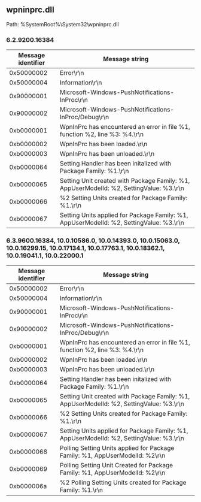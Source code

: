 ## wpninprc.dll

Path: %SystemRoot%\System32\wpninprc.dll

### 6.2.9200.16384

Message identifier | Message string
--- | ---
0x50000002 | Error\r\n
0x50000004 | Information\r\n
0x90000001 | Microsoft-Windows-PushNotifications-InProc\r\n
0x90000002 | Microsoft-Windows-PushNotifications-InProc/Debug\r\n
0xb0000001 | WpnInPrc has encountered an error in file %1, function %2, line %3: %4.\r\n
0xb0000002 | WpnInPrc has been loaded.\r\n
0xb0000003 | WpnInPrc has been unloaded.\r\n
0xb0000064 | Setting Handler has been initalized with Package Family: %1.\r\n
0xb0000065 | Setting Unit created with Package Family: %1, AppUserModelId: %2, SettingValue: %3.\r\n
0xb0000066 | %2 Setting Units created for Package Family: %1.\r\n
0xb0000067 | Setting Units applied for Package Family: %1, AppUserModelId: %2, SettingValue: %3.\r\n

### 6.3.9600.16384, 10.0.10586.0, 10.0.14393.0, 10.0.15063.0, 10.0.16299.15, 10.0.17134.1, 10.0.17763.1, 10.0.18362.1, 10.0.19041.1, 10.0.22000.1

Message identifier | Message string
--- | ---
0x50000002 | Error\r\n
0x50000004 | Information\r\n
0x90000001 | Microsoft-Windows-PushNotifications-InProc\r\n
0x90000002 | Microsoft-Windows-PushNotifications-InProc/Debug\r\n
0xb0000001 | WpnInPrc has encountered an error in file %1, function %2, line %3: %4.\r\n
0xb0000002 | WpnInPrc has been loaded.\r\n
0xb0000003 | WpnInPrc has been unloaded.\r\n
0xb0000064 | Setting Handler has been initalized with Package Family: %1.\r\n
0xb0000065 | Setting Unit created with Package Family: %1, AppUserModelId: %2, SettingValue: %3.\r\n
0xb0000066 | %2 Setting Units created for Package Family: %1.\r\n
0xb0000067 | Setting Units applied for Package Family: %1, AppUserModelId: %2, SettingValue: %3.\r\n
0xb0000068 | Polling Setting Units applied for Package Family: %1, AppUserModelId: %2\r\n
0xb0000069 | Polling Setting Unit Created for Package Family: %1, AppUserModelId: %2\r\n
0xb000006a | %2 Polling Setting Units created for Package Family: %1.\r\n
